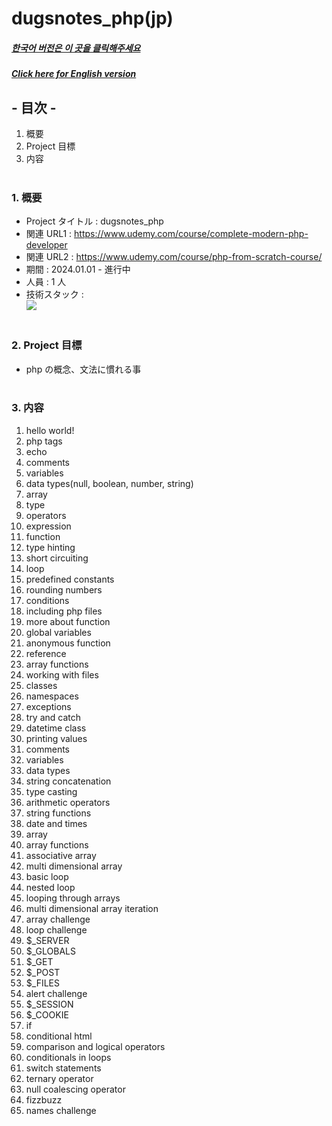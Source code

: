 # dugsnotes_php(jp)

##### [한국어 버전은 이 곳을 클릭해주세요](README.md)

##### [Click here for English version](README_EN.md)

## - 目次 -

1. 概要
2. Project 目標
3. 内容
   </br>
   </br>

### 1. 概要

- Project タイトル : dugsnotes_php
- 関連 URL1 : https://www.udemy.com/course/complete-modern-php-developer
- 関連 URL2 : https://www.udemy.com/course/php-from-scratch-course/
- 期間 : 2024.01.01 - 進行中
- 人員 : 1 人
- 技術スタック : </br>
  <img src="https://img.shields.io/badge/php-777BB4?style=for-the-badge&logo=php&logoColor=white">
  </br>
  </br>

### 2. Project 目標

- php の概念、文法に慣れる事
  </br>
  </br>

### 3. 内容

1. hello world!
2. php tags
3. echo
4. comments
5. variables
6. data types(null, boolean, number, string)
7. array
8. type
9. operators
10. expression
11. function
12. type hinting
13. short circuiting
14. loop
15. predefined constants
16. rounding numbers
17. conditions
18. including php files
19. more about function
20. global variables
21. anonymous function
22. reference
23. array functions
24. working with files
25. classes
26. namespaces
27. exceptions
28. try and catch
29. datetime class
30. printing values
31. comments
32. variables
33. data types
34. string concatenation
35. type casting
36. arithmetic operators
37. string functions
38. date and times
39. array
40. array functions
41. associative array
42. multi dimensional array
43. basic loop
44. nested loop
45. looping through arrays
46. multi dimensional array iteration
47. array challenge
48. loop challenge
49. $\_SERVER
50. $\_GLOBALS
51. $\_GET
52. $\_POST
53. $\_FILES
54. alert challenge
55. $\_SESSION
56. $\_COOKIE
57. if
58. conditional html
59. comparison and logical operators
60. conditionals in loops
61. switch statements
62. ternary operator
63. null coalescing operator
64. fizzbuzz
65. names challenge
